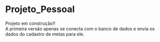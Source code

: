 # Projeto_Pessoal

Projeto em construção!!
<br>
A primeira versão apenas se conecta com o banco de dados e envia os dados do cadastro de metas para ele.
